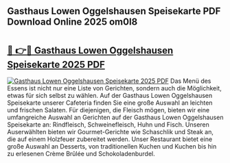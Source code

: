 ## Gasthaus Lowen Oggelshausen Speisekarte PDF Download Online 2025 om0I8

# <h2><a href="http://gcb41y.nevu.top/?p=Gasthaus+Lowen+Oggelshausen+Speisekarte">🔗 👉🔴 Gasthaus Lowen Oggelshausen Speisekarte 2025 PDF</a></h2>

[![Gasthaus Lowen Oggelshausen Speisekarte 2025 PDF](https://i.imgur.com/dBaPXMq.png)](http://gcb41y.nevu.top/?p=Gasthaus+Lowen+Oggelshausen+Speisekarte)
Das Menü des Essens ist nicht nur eine Liste von Gerichten, sondern auch die Möglichkeit, etwas für sich selbst zu wählen. Auf der Gasthaus Lowen Oggelshausen Speisekarte unserer Cafeteria finden Sie eine große Auswahl an leichten und frischen Salaten. Für diejenigen, die Fleisch mögen, bieten wir eine umfangreiche Auswahl an Gerichten auf der Gasthaus Lowen Oggelshausen Speisekarte an: Rindfleisch, Schweinefleisch, Huhn und Fisch. Unseren Auserwählten bieten wir Gourmet-Gerichte wie Schaschlik und Steak an, die auf einem Holzfeuer zubereitet werden. Unser Restaurant bietet eine große Auswahl an Desserts, von traditionellen Kuchen und Kuchen bis hin zu erlesenen Crème Brûlée und Schokoladenburdel.
